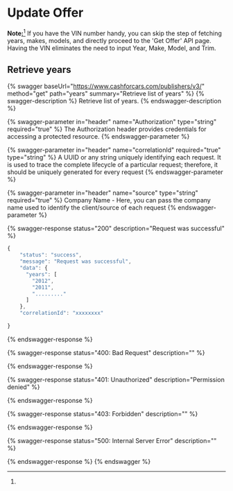 # Update Offer

**Note**[**:**](#user-content-fn-1)[^1] If you have the VIN number handy, you can skip the step of fetching years, makes, models, and directly proceed to the 'Get Offer' API page. Having the VIN eliminates the need to input Year, Make, Model, and Trim.

## Retrieve years

{% swagger baseUrl="https://www.cashforcars.com/publishers/v3/" method="get" path="years" summary="Retrieve list of years" %}
{% swagger-description %}
Retrieve list of years.
{% endswagger-description %}

{% swagger-parameter in="header" name="Authorization" type="string" required="true" %}
The Authorization header provides credentials for accessing a protected resource.
{% endswagger-parameter %}

{% swagger-parameter in="header" name="correlationId" required="true" type="string" %}
A UUID or any string uniquely identifying each request. It is used to trace the complete lifecycle of a particular request; therefore, it should be uniquely generated for every request
{% endswagger-parameter %}

{% swagger-parameter in="header" name="source" type="string" required="true" %}
Company Name - Here, you can pass the company name used to identify the client/source of each request
{% endswagger-parameter %}

{% swagger-response status="200" description="Request was successful" %}
```javascript
{
    "status": "success",
    "message": "Request was successful",
    "data": {
      "years": [
        "2012",
        "2011",
        "........."
      ]
    },
    "correlationId": "xxxxxxxx"
    
}
```
{% endswagger-response %}

{% swagger-response status="400: Bad Request" description="" %}

{% endswagger-response %}

{% swagger-response status="401: Unauthorized" description="Permission denied" %}

{% endswagger-response %}

{% swagger-response status="403: Forbidden" description="" %}

{% endswagger-response %}

{% swagger-response status="500: Internal Server Error" description="" %}

{% endswagger-response %}
{% endswagger %}

[^1]: 
